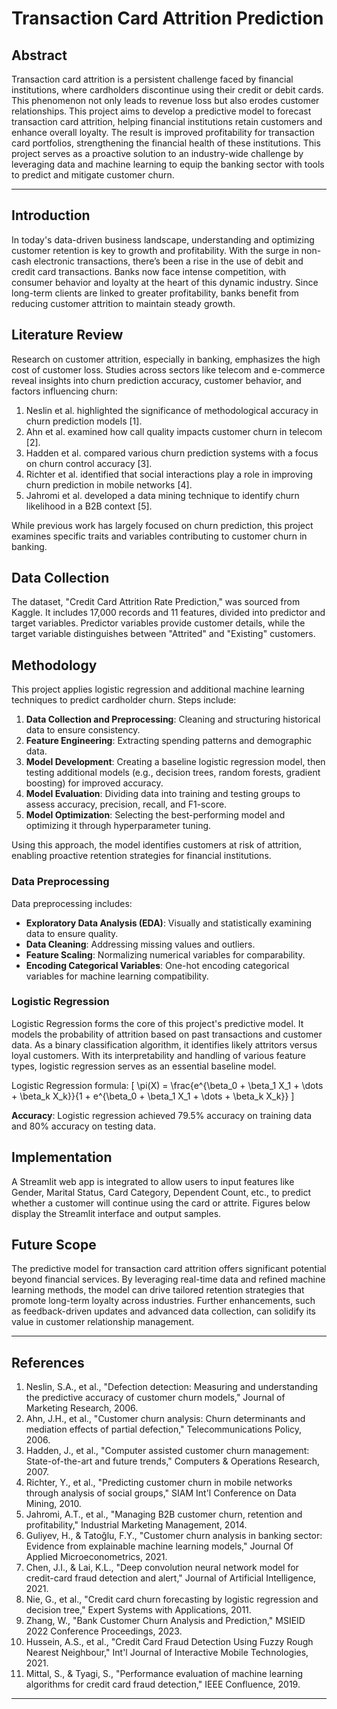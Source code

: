 # Transaction Card Attrition Prediction

## Abstract
Transaction card attrition is a persistent challenge faced by financial institutions, where cardholders discontinue using their credit or debit cards. This phenomenon not only leads to revenue loss but also erodes customer relationships. This project aims to develop a predictive model to forecast transaction card attrition, helping financial institutions retain customers and enhance overall loyalty. The result is improved profitability for transaction card portfolios, strengthening the financial health of these institutions. This project serves as a proactive solution to an industry-wide challenge by leveraging data and machine learning to equip the banking sector with tools to predict and mitigate customer churn.

---

## Introduction
In today's data-driven business landscape, understanding and optimizing customer retention is key to growth and profitability. With the surge in non-cash electronic transactions, there’s been a rise in the use of debit and credit card transactions. Banks now face intense competition, with consumer behavior and loyalty at the heart of this dynamic industry. Since long-term clients are linked to greater profitability, banks benefit from reducing customer attrition to maintain steady growth.

## Literature Review
Research on customer attrition, especially in banking, emphasizes the high cost of customer loss. Studies across sectors like telecom and e-commerce reveal insights into churn prediction accuracy, customer behavior, and factors influencing churn:
1. Neslin et al. highlighted the significance of methodological accuracy in churn prediction models [1].
2. Ahn et al. examined how call quality impacts customer churn in telecom [2].
3. Hadden et al. compared various churn prediction systems with a focus on churn control accuracy [3].
4. Richter et al. identified that social interactions play a role in improving churn prediction in mobile networks [4].
5. Jahromi et al. developed a data mining technique to identify churn likelihood in a B2B context [5].

While previous work has largely focused on churn prediction, this project examines specific traits and variables contributing to customer churn in banking.

## Data Collection
The dataset, "Credit Card Attrition Rate Prediction," was sourced from Kaggle. It includes 17,000 records and 11 features, divided into predictor and target variables. Predictor variables provide customer details, while the target variable distinguishes between "Attrited" and "Existing" customers.

## Methodology
This project applies logistic regression and additional machine learning techniques to predict cardholder churn. Steps include:
1. **Data Collection and Preprocessing**: Cleaning and structuring historical data to ensure consistency.
2. **Feature Engineering**: Extracting spending patterns and demographic data.
3. **Model Development**: Creating a baseline logistic regression model, then testing additional models (e.g., decision trees, random forests, gradient boosting) for improved accuracy.
4. **Model Evaluation**: Dividing data into training and testing groups to assess accuracy, precision, recall, and F1-score.
5. **Model Optimization**: Selecting the best-performing model and optimizing it through hyperparameter tuning.

Using this approach, the model identifies customers at risk of attrition, enabling proactive retention strategies for financial institutions.

### Data Preprocessing
Data preprocessing includes:
- **Exploratory Data Analysis (EDA)**: Visually and statistically examining data to ensure quality.
- **Data Cleaning**: Addressing missing values and outliers.
- **Feature Scaling**: Normalizing numerical variables for comparability.
- **Encoding Categorical Variables**: One-hot encoding categorical variables for machine learning compatibility.

### Logistic Regression
Logistic Regression forms the core of this project's predictive model. It models the probability of attrition based on past transactions and customer data. As a binary classification algorithm, it identifies likely attritors versus loyal customers. With its interpretability and handling of various feature types, logistic regression serves as an essential baseline model.

Logistic Regression formula:
\[
\pi(X) = \frac{e^{\beta_0 + \beta_1 X_1 + \dots + \beta_k X_k}}{1 + e^{\beta_0 + \beta_1 X_1 + \dots + \beta_k X_k}}
\]

**Accuracy**: Logistic regression achieved 79.5% accuracy on training data and 80% accuracy on testing data.

## Implementation
A Streamlit web app is integrated to allow users to input features like Gender, Marital Status, Card Category, Dependent Count, etc., to predict whether a customer will continue using the card or attrite. Figures below display the Streamlit interface and output samples.

## Future Scope
The predictive model for transaction card attrition offers significant potential beyond financial services. By leveraging real-time data and refined machine learning methods, the model can drive tailored retention strategies that promote long-term loyalty across industries. Further enhancements, such as feedback-driven updates and advanced data collection, can solidify its value in customer relationship management.

---

## References
1. Neslin, S.A., et al., "Defection detection: Measuring and understanding the predictive accuracy of customer churn models," Journal of Marketing Research, 2006.
2. Ahn, J.H., et al., "Customer churn analysis: Churn determinants and mediation effects of partial defection," Telecommunications Policy, 2006.
3. Hadden, J., et al., "Computer assisted customer churn management: State-of-the-art and future trends," Computers & Operations Research, 2007.
4. Richter, Y., et al., "Predicting customer churn in mobile networks through analysis of social groups," SIAM Int'l Conference on Data Mining, 2010.
5. Jahromi, A.T., et al., "Managing B2B customer churn, retention and profitability," Industrial Marketing Management, 2014.
6. Guliyev, H., & Tatoğlu, F.Y., "Customer churn analysis in banking sector: Evidence from explainable machine learning models," Journal Of Applied Microeconometrics, 2021.
7. Chen, J.I., & Lai, K.L., "Deep convolution neural network model for credit-card fraud detection and alert," Journal of Artificial Intelligence, 2021.
8. Nie, G., et al., "Credit card churn forecasting by logistic regression and decision tree," Expert Systems with Applications, 2011.
9. Zhang, W., "Bank Customer Churn Analysis and Prediction," MSIEID 2022 Conference Proceedings, 2023.
10. Hussein, A.S., et al., "Credit Card Fraud Detection Using Fuzzy Rough Nearest Neighbour," Int'l Journal of Interactive Mobile Technologies, 2021.
11. Mittal, S., & Tyagi, S., "Performance evaluation of machine learning algorithms for credit card fraud detection," IEEE Confluence, 2019.

---
